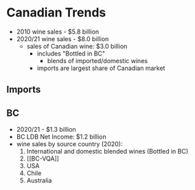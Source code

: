 # Canadian Trends
- 2010 wine sales - $5.8 billion
- 2020/21 wine sales - $8.0 billion
	- sales of Canadian wine: $3.0 billion
		- includes "Bottled in BC"
			- blends of imported/domestic wines
		- imports are largest share of Canadian market
## Imports
## BC
- 2020/21 - $1.3 billion
- BC LDB Net Income: $1.2 billion
- wine sales by source country (2020):
	1. International and domestic blended wines (Bottled in BC)
	2. [[BC-VQA]]
	3. USA
	4. Chile
	5. Australia